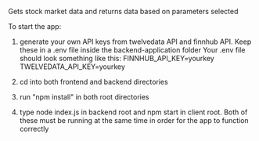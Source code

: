 Gets stock market data and returns data based on parameters selected

To start the app:
1. generate your own API keys from twelvedata API and finnhub API. Keep these in a .env file inside the backend-application folder
Your .env file should look something like this:
FINNHUB_API_KEY=yourkey
TWELVEDATA_API_KEY=yourkey

3. cd into both frontend and backend directories
4. run "npm install" in both root directories
5. type node index.js in backend root and npm start in client root. Both of these must be running at the same time in order for the app to function correctly
